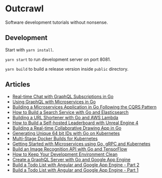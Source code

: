 # Outcrawl

Software development tutorials without nonsense.

## Development

Start with `yarn install`.

`yarn start` to run development server on port 8081.

`yarn build` to build a release version inside `public` directory.

## Articles

* [Real-time Chat with GraphQL Subscriptions in Go](https://outcrawl.com/go-graphql-realtime-chat)
* [Using GraphQL with Microservices in Go](https://outcrawl.com/go-graphql-gateway-microservices)
* [Building a Microservices Application in Go Following the CQRS Pattern](https://outcrawl.com/go-microservices-cqrs-docker)
* [How to Build a Search Service with Go and Elasticsearch](https://outcrawl.com/go-elastic-search-service)
* [Building a URL Shortener with Go and AWS Lambda](https://outcrawl.com/go-url-shortener-lambda)
* [How to Build a Self-hosted Leaderboard with Unreal Engine 4](https://outcrawl.com/unreal-engine-selfhosted-leaderboard)
* [Building a Real-time Collaborative Drawing App in Go](https://outcrawl.com/realtime-collaborative-drawing-go)
* [Generating Unique 64 bit IDs with Go on Kubernetes](https://outcrawl.com/generating-unique-ids-kubernetes)
* [Multi-Stage Docker Builds for Kubernetes](https://outcrawl.com/multi-stage-docker-builds-kubernetes)
* [Getting Started with Microservices using Go, gRPC and Kubernetes](https://outcrawl.com/getting-started-microservices-go-grpc-kubernetes)
* [Build an Image Recognition API with Go and TensorFlow](https://outcrawl.com/image-recognition-api-go-tensorflow)
* [How to Keep Your Development Environment Clean](https://outcrawl.com/clean-development-environment-docker)
* [Create a GraphQL Server with Go and Google App Engine](https://outcrawl.com/graphql-server-go-google-app-engine)
* [Build a Todo List with Angular and Google App Engine - Part 2](https://outcrawl.com/todo-list-angular-google-app-engine-part-2)
* [Build a Todo List with Angular and Google App Engine - Part 1](https://outcrawl.com/todo-list-angular-google-app-engine-part-1)
